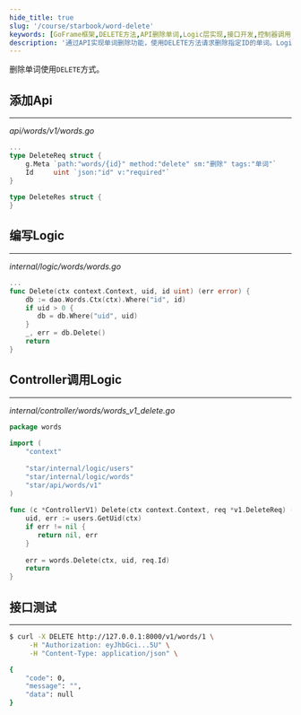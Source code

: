 ```yaml
---
hide_title: true
slug: '/course/starbook/word-delete'
keywords: [GoFrame框架,DELETE方法,API删除单词,Logic层实现,接口开发,控制器调用,请求响应,上下文管理,路径参数,数据库操作]
description: '通过API实现单词删除功能，使用DELETE方法请求删除指定ID的单词。Logic层根据用户ID和单词ID进行数据库删除操作，控制器层负责接收请求并调用逻辑删除单词。提供了详细的接口测试步骤用于验证功能实现。'
---
```

删除单词使用`DELETE`方式。
## 添加Api
---
*api/words/v1/words.go*
```go
...
type DeleteReq struct {  
    g.Meta `path:"words/{id}" method:"delete" sm:"删除" tags:"单词"`  
    Id     uint `json:"id" v:"required"`  
}  
  
type DeleteRes struct {  
}
```

## 编写Logic
---
*internal/logic/words/words.go*
```go
...
func Delete(ctx context.Context, uid, id uint) (err error) {  
    db := dao.Words.Ctx(ctx).Where("id", id)  
    if uid > 0 {  
       db = db.Where("uid", uid)  
    }  
    _, err = db.Delete()  
    return  
}
```

## Controller调用Logic
---
*internal/controller/words/words_v1_delete.go*
```go
package words  
  
import (  
    "context"  
  
    "star/internal/logic/users"
    "star/internal/logic/words"  
    "star/api/words/v1"
)  
  
func (c *ControllerV1) Delete(ctx context.Context, req *v1.DeleteReq) (res *v1.DeleteRes, err error) {  
    uid, err := users.GetUid(ctx)  
    if err != nil {  
       return nil, err  
    }  
  
    err = words.Delete(ctx, uid, req.Id)  
    return  
}
```

## 接口测试
---
```bash
$ curl -X DELETE http://127.0.0.1:8000/v1/words/1 \
     -H "Authorization: eyJhbGci...5U" \
     -H "Content-Type: application/json" \

{
    "code": 0,
    "message": "",
    "data": null
}
```